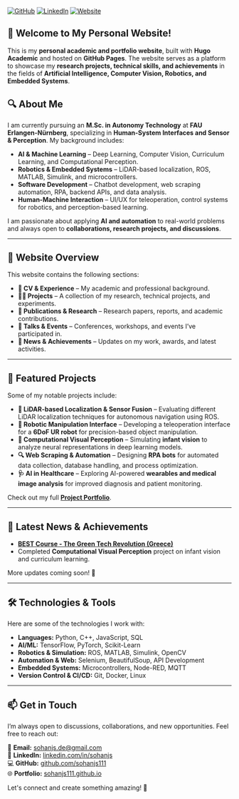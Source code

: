 
[![GitHub](https://img.shields.io/badge/GitHub-sohanjs111-181717?style=for-the-badge&logo=github)](https://github.com/sohanjs111)
[![LinkedIn](https://img.shields.io/badge/LinkedIn-sohanjs-blue?style=for-the-badge&logo=linkedin)](https://www.linkedin.com/in/sohanjs/)
[![Website](https://img.shields.io/badge/Portfolio-Website-ff4655?style=for-the-badge)](https://sohanjs111.github.io/)

## 🚀 Welcome to My Personal Website!

This is my **personal academic and portfolio website**, built with **Hugo Academic** and hosted on **GitHub Pages**. The website serves as a platform to showcase my **research projects, technical skills, and achievements** in the fields of **Artificial Intelligence, Computer Vision, Robotics, and Embedded Systems**.

## 🔍 About Me

I am currently pursuing an **M.Sc. in Autonomy Technology** at **FAU Erlangen-Nürnberg**, specializing in **Human-System Interfaces and Sensor & Perception**. My background includes:

- **AI & Machine Learning** – Deep Learning, Computer Vision, Curriculum Learning, and Computational Perception.
- **Robotics & Embedded Systems** – LiDAR-based localization, ROS, MATLAB, Simulink, and microcontrollers.
- **Software Development** – Chatbot development, web scraping automation, RPA, backend APIs, and data analysis.
- **Human-Machine Interaction** – UI/UX for teleoperation, control systems for robotics, and perception-based learning.

I am passionate about applying **AI and automation** to real-world problems and always open to **collaborations, research projects, and discussions**.

---

## 📂 Website Overview

This website contains the following sections:

- **📄 CV & Experience** – My academic and professional background.
- **🧑‍💻 Projects** – A collection of my research, technical projects, and experiments.
- **📜 Publications & Research** – Research papers, reports, and academic contributions.
- **🎤 Talks & Events** – Conferences, workshops, and events I’ve participated in.
- **📢 News & Achievements** – Updates on my work, awards, and latest activities.

---

## 🌟 Featured Projects

Some of my notable projects include:

- **🚗 LiDAR-based Localization & Sensor Fusion** – Evaluating different LiDAR localization techniques for autonomous navigation using ROS.
- **🤖 Robotic Manipulation Interface** – Developing a teleoperation interface for a **6DoF UR robot** for precision-based object manipulation.
- **📸 Computational Visual Perception** – Simulating **infant vision** to analyze neural representations in deep learning models.
- **🔍 Web Scraping & Automation** – Designing **RPA bots** for automated data collection, database handling, and process optimization.
- **🩺 AI in Healthcare** – Exploring AI-powered **wearables and medical image analysis** for improved diagnosis and patient monitoring.

Check out my full **[Project Portfolio](https://sohanjs111.github.io/projects/)**.

---

## 📡 Latest News & Achievements

- **[BEST Course - The Green Tech Revolution (Greece)](https://sohanjs111.github.io/events/)**  
- Completed **Computational Visual Perception** project on infant vision and curriculum learning.

More updates coming soon! 🚀

---

## 🛠️ Technologies & Tools

Here are some of the technologies I work with:

- **Languages:** Python, C++, JavaScript, SQL  
- **AI/ML:** TensorFlow, PyTorch, Scikit-Learn  
- **Robotics & Simulation:** ROS, MATLAB, Simulink, OpenCV  
- **Automation & Web:** Selenium, BeautifulSoup, API Development  
- **Embedded Systems:** Microcontrollers, Node-RED, MQTT  
- **Version Control & CI/CD:** Git, Docker, Linux  

---

## 📫 Get in Touch

I’m always open to discussions, collaborations, and new opportunities. Feel free to reach out:

📧 **Email:** [sohanjs.de@gmail.com](mailto:sohanjs.de@gmail.com)  
💼 **LinkedIn:** [linkedin.com/in/sohanjs](https://www.linkedin.com/in/sohanjs/)  
💻 **GitHub:** [github.com/sohanjs111](https://github.com/sohanjs111)  
🌐 **Portfolio:** [sohanjs111.github.io](https://sohanjs111.github.io/)  

Let's connect and create something amazing! 🚀
